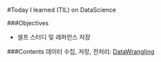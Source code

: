 #Today I learned (TIL) on DataScience 

###Objectives
- 셀프 스터디 및 레퍼런스 저장

###Contents
데이터 수집, 저장, 전처리: [DataWrangling](https://github.com/h3imdallr/TIL-datascience/blob/master/DataWragling.ipynb)

